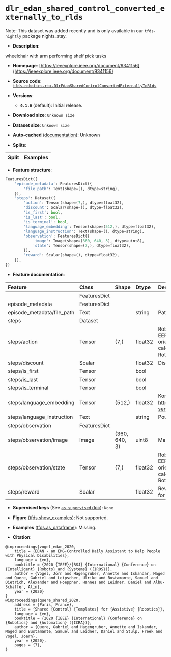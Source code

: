 <div itemscope itemtype="http://schema.org/Dataset">
  <div itemscope itemprop="includedInDataCatalog" itemtype="http://schema.org/DataCatalog">
    <meta itemprop="name" content="TensorFlow Datasets" />
  </div>
  <meta itemprop="name" content="dlr_edan_shared_control_converted_externally_to_rlds" />
  <meta itemprop="description" content="wheelchair with arm performing shelf pick tasks&#10;&#10;To use this dataset:&#10;&#10;```python&#10;import tensorflow_datasets as tfds&#10;&#10;ds = tfds.load(&#x27;dlr_edan_shared_control_converted_externally_to_rlds&#x27;, split=&#x27;train&#x27;)&#10;for ex in ds.take(4):&#10;  print(ex)&#10;```&#10;&#10;See [the guide](https://www.tensorflow.org/datasets/overview) for more&#10;informations on [tensorflow_datasets](https://www.tensorflow.org/datasets).&#10;&#10;" />
  <meta itemprop="url" content="https://www.tensorflow.org/datasets/catalog/dlr_edan_shared_control_converted_externally_to_rlds" />
  <meta itemprop="sameAs" content="https://ieeexplore.ieee.org/document/9341156" />
  <meta itemprop="citation" content="@inproceedings{vogel_edan_2020,&#10;   title = {EDAN - an EMG-Controlled Daily Assistant to Help People with Physical Disabilities},&#10;  language = {en},&#10;   booktitle = {2020 {IEEE}/{RSJ} {International} {Conference} on {Intelligent} {Robots} and {Systems} ({IROS})},&#10; author = {Vogel, Jörn and Hagengruber, Annette and Iskandar, Maged and Quere, Gabriel and Leipscher, Ulrike and Bustamante, Samuel and Dietrich, Alexander and Hoeppner, Hannes and Leidner, Daniel and Albu-Schäffer, Alin},&#10;  year = {2020}&#10;}&#10;@inproceedings{quere_shared_2020,&#10;  address = {Paris, France},&#10; title = {Shared {Control} {Templates} for {Assistive} {Robotics}},&#10; language = {en},&#10;   booktitle = {2020 {IEEE} {International} {Conference} on {Robotics} and {Automation} ({ICRA})},&#10;    author = {Quere, Gabriel and Hagengruber, Annette and Iskandar, Maged and Bustamante, Samuel and Leidner, Daniel and Stulp, Freek and Vogel, Joern},&#10;   year = {2020},&#10; pages = {7},&#10;}" />
</div>

# `dlr_edan_shared_control_converted_externally_to_rlds`


Note: This dataset was added recently and is only available in our
`tfds-nightly` package
<span class="material-icons" title="Available only in the tfds-nightly package">nights_stay</span>.

*   **Description**:

wheelchair with arm performing shelf pick tasks

*   **Homepage**:
    [https://ieeexplore.ieee.org/document/9341156](https://ieeexplore.ieee.org/document/9341156)

*   **Source code**:
    [`tfds.robotics.rtx.DlrEdanSharedControlConvertedExternallyToRlds`](https://github.com/tensorflow/datasets/tree/master/tensorflow_datasets/robotics/rtx/rtx.py)

*   **Versions**:

    *   **`0.1.0`** (default): Initial release.

*   **Download size**: `Unknown size`

*   **Dataset size**: `Unknown size`

*   **Auto-cached**
    ([documentation](https://www.tensorflow.org/datasets/performances#auto-caching)):
    Unknown

*   **Splits**:

Split | Examples
:---- | -------:

*   **Feature structure**:

```python
FeaturesDict({
    'episode_metadata': FeaturesDict({
        'file_path': Text(shape=(), dtype=string),
    }),
    'steps': Dataset({
        'action': Tensor(shape=(7,), dtype=float32),
        'discount': Scalar(shape=(), dtype=float32),
        'is_first': bool,
        'is_last': bool,
        'is_terminal': bool,
        'language_embedding': Tensor(shape=(512,), dtype=float32),
        'language_instruction': Text(shape=(), dtype=string),
        'observation': FeaturesDict({
            'image': Image(shape=(360, 640, 3), dtype=uint8),
            'state': Tensor(shape=(7,), dtype=float32),
        }),
        'reward': Scalar(shape=(), dtype=float32),
    }),
})
```

*   **Feature documentation**:

Feature                    | Class        | Shape         | Dtype   | Description
:------------------------- | :----------- | :------------ | :------ | :----------
                           | FeaturesDict |               |         |
episode_metadata           | FeaturesDict |               |         |
episode_metadata/file_path | Text         |               | string  | Path to the original data file.
steps                      | Dataset      |               |         |
steps/action               | Tensor       | (7,)          | float32 | Robot action, consists of [3x robot EEF position, 3x robot EEF orientation yaw/pitch/roll calculated with scipy Rotation.as_euler(="zxy") Class].
steps/discount             | Scalar       |               | float32 | Discount if provided, default to 1.
steps/is_first             | Tensor       |               | bool    |
steps/is_last              | Tensor       |               | bool    |
steps/is_terminal          | Tensor       |               | bool    |
steps/language_embedding   | Tensor       | (512,)        | float32 | Kona language embedding. See https://tfhub.dev/google/universal-sentence-encoder-large/5
steps/language_instruction | Text         |               | string  | Pour into the mug.
steps/observation          | FeaturesDict |               |         |
steps/observation/image    | Image        | (360, 640, 3) | uint8   | Main camera RGB observation.
steps/observation/state    | Tensor       | (7,)          | float32 | Robot state, consists of [3x robot EEF position, 3x robot EEF orientation yaw/pitch/roll calculated with scipy Rotation.as_euler(="zxy") Class].
steps/reward               | Scalar       |               | float32 | Reward if provided, 1 on final step for demos.

*   **Supervised keys** (See
    [`as_supervised` doc](https://www.tensorflow.org/datasets/api_docs/python/tfds/load#args)):
    `None`

*   **Figure**
    ([tfds.show_examples](https://www.tensorflow.org/datasets/api_docs/python/tfds/visualization/show_examples)):
    Not supported.

*   **Examples**
    ([tfds.as_dataframe](https://www.tensorflow.org/datasets/api_docs/python/tfds/as_dataframe)):
    Missing.

*   **Citation**:

```
@inproceedings{vogel_edan_2020,
    title = {EDAN - an EMG-Controlled Daily Assistant to Help People with Physical Disabilities},
    language = {en},
    booktitle = {2020 {IEEE}/{RSJ} {International} {Conference} on {Intelligent} {Robots} and {Systems} ({IROS})},
    author = {Vogel, Jörn and Hagengruber, Annette and Iskandar, Maged and Quere, Gabriel and Leipscher, Ulrike and Bustamante, Samuel and Dietrich, Alexander and Hoeppner, Hannes and Leidner, Daniel and Albu-Schäffer, Alin},
    year = {2020}
}
@inproceedings{quere_shared_2020,
    address = {Paris, France},
    title = {Shared {Control} {Templates} for {Assistive} {Robotics}},
    language = {en},
    booktitle = {2020 {IEEE} {International} {Conference} on {Robotics} and {Automation} ({ICRA})},
    author = {Quere, Gabriel and Hagengruber, Annette and Iskandar, Maged and Bustamante, Samuel and Leidner, Daniel and Stulp, Freek and Vogel, Joern},
    year = {2020},
    pages = {7},
}
```

